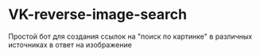 # VK-reverse-image-search
Простой бот для создания ссылок на "поиск по картинке" в различных источниках в ответ на изображение
